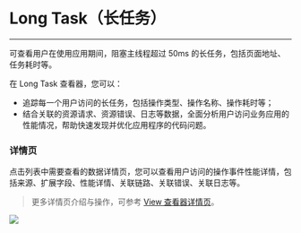# Long Task（长任务）
---

可查看用户在使用应用期间，阻塞主线程超过 50ms 的长任务，包括页面地址、任务耗时等。 

在 Long Task 查看器，您可以：

- 追踪每一个用户访问的长任务，包括操作类型、操作名称、操作耗时等；
- 结合关联的资源请求、资源错误、日志等数据，全面分析用户访问业务应用的性能情况，帮助快速发现并优化应用程序的代码问题。

<!--
## Long Task 查看器

在用户访问监测的查看器，您可以切换至 **Long Task 查看器**对用户访问时的资源加载性能进行查询和分析，您可以快速查看用户访问时的资源地址、状态码、请求方式资源加载时间等。

![](../img/12.rum_explorer_5.png)
-->

### 详情页

点击列表中需要查看的数据详情页，您可以查看用户访问的操作事件性能详情，包括来源、扩展字段、性能详情、关联链路、关联错误、关联日志等。

> 更多详情页介绍与操作，可参考 [View 查看器详情页](view.md)。

![](../img/longtask.gif)
